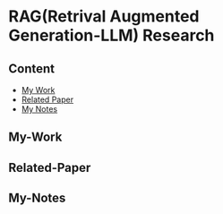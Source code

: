 # RAG(Retrival Augmented Generation-LLM) Research

## Content
- [My Work](#My-Work)
- [Related Paper](#Related-Paper)
- [My Notes](#My-Notes)

## My-Work

## Related-Paper

## My-Notes
